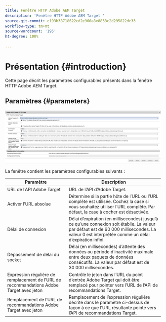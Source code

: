 ```yaml
---
title: Fenêtre HTTP Adobe AEM Target
description: 'Fenêtre HTTP Adobe AEM Target '
source-git-commit: c193b38718622cd2e960a8e8833c2d295822dc33
workflow-type: tm+mt
source-wordcount: '195'
ht-degree: 100%

---
```



# Présentation {#introduction}

Cette page décrit les paramètres configurables présents dans la fenêtre HTTP Adobe AEM Target.

## Paramètres {#parameters}

![Fenêtre HTTP Target](assets/httpwindow.png "Fenêtre HTTP Target")

La fenêtre contient les paramètres configurables suivants :

| Paramètre | Description |
|---|---|
| URL de l’API Adobe Target | URL de l’API d’Adobe Target. |
| Activer l’URL absolue | Détermine si la partie hôte de l’URL ou l’URL complète est utilisée. Cochez la case si vous souhaitez utiliser l’URL complète. Par défaut, la case à cocher est désactivée. |
| Délai de connexion | Délai d’expiration (en millisecondes) jusqu’à ce qu’une connexion soit établie. La valeur par défaut est de 60 000 millisecondes. La valeur 0 est interprétée comme un délai d’expiration infini. |
| Dépassement de délai du socket | Délai (en millisecondes) d’attente des données ou période d’inactivité maximale entre deux paquets de données consécutifs. La valeur par défaut est de 30 000 millisecondes. |
| Expression régulière de remplacement de l’URL de recommandations Adobe Target avec jeton | Contrôle le jeton dans l’URL du point d’entrée Adobe Target qui doit être remplacé pour pointer vers l’URL de l’API de recommandations Target. |
| Remplacement de l’URL de recommandations Adobe Target avec jeton | Remplacement de l’expression régulière décrite dans le paramètre ci-dessus de façon à ce que l’URL résultante pointe vers l’API de recommandations Target. |
